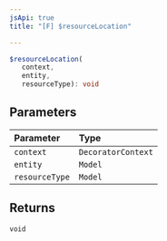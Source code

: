 ```yaml
---
jsApi: true
title: "[F] $resourceLocation"

---
```

```ts
$resourceLocation(
   context, 
   entity, 
   resourceType): void
```

## Parameters

| Parameter | Type |
| :------ | :------ |
| `context` | `DecoratorContext` |
| `entity` | `Model` |
| `resourceType` | `Model` |

## Returns

`void`
